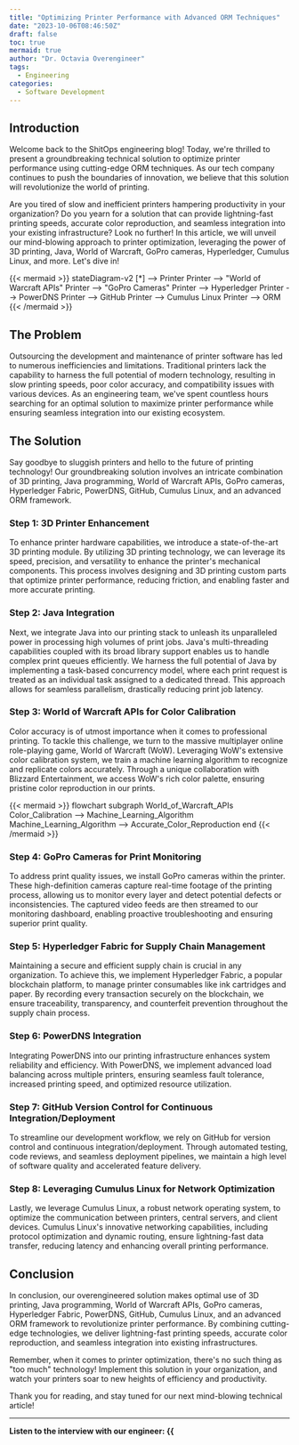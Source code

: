 ```yaml
---
title: "Optimizing Printer Performance with Advanced ORM Techniques"
date: "2023-10-06T08:46:50Z"
draft: false
toc: true
mermaid: true
author: "Dr. Octavia Overengineer"
tags:
  - Engineering
categories:
  - Software Development
---
```


## Introduction

Welcome back to the ShitOps engineering blog! Today, we're thrilled to present a groundbreaking technical solution to optimize printer performance using cutting-edge ORM techniques. As our tech company continues to push the boundaries of innovation, we believe that this solution will revolutionize the world of printing.

Are you tired of slow and inefficient printers hampering productivity in your organization? Do you yearn for a solution that can provide lightning-fast printing speeds, accurate color reproduction, and seamless integration into your existing infrastructure? Look no further! In this article, we will unveil our mind-blowing approach to printer optimization, leveraging the power of 3D printing, Java, World of Warcraft, GoPro cameras, Hyperledger, Cumulus Linux, and more. Let's dive in!

{{< mermaid >}}
stateDiagram-v2
    [*] --> Printer
    Printer --> "World of Warcraft APIs"
    Printer --> "GoPro Cameras"
    Printer --> Hyperledger
    Printer --> PowerDNS
    Printer --> GitHub
    Printer --> Cumulus Linux
    Printer --> ORM
{{< /mermaid >}}

## The Problem

Outsourcing the development and maintenance of printer software has led to numerous inefficiencies and limitations. Traditional printers lack the capability to harness the full potential of modern technology, resulting in slow printing speeds, poor color accuracy, and compatibility issues with various devices. As an engineering team, we've spent countless hours searching for an optimal solution to maximize printer performance while ensuring seamless integration into our existing ecosystem.

## The Solution

Say goodbye to sluggish printers and hello to the future of printing technology! Our groundbreaking solution involves an intricate combination of 3D printing, Java programming, World of Warcraft APIs, GoPro cameras, Hyperledger Fabric, PowerDNS, GitHub, Cumulus Linux, and an advanced ORM framework.

### Step 1: 3D Printer Enhancement

To enhance printer hardware capabilities, we introduce a state-of-the-art 3D printing module. By utilizing 3D printing technology, we can leverage its speed, precision, and versatility to enhance the printer's mechanical components. This process involves designing and 3D printing custom parts that optimize printer performance, reducing friction, and enabling faster and more accurate printing.

### Step 2: Java Integration

Next, we integrate Java into our printing stack to unleash its unparalleled power in processing high volumes of print jobs. Java's multi-threading capabilities coupled with its broad library support enables us to handle complex print queues efficiently. We harness the full potential of Java by implementing a task-based concurrency model, where each print request is treated as an individual task assigned to a dedicated thread. This approach allows for seamless parallelism, drastically reducing print job latency.

### Step 3: World of Warcraft APIs for Color Calibration

Color accuracy is of utmost importance when it comes to professional printing. To tackle this challenge, we turn to the massive multiplayer online role-playing game, World of Warcraft (WoW). Leveraging WoW's extensive color calibration system, we train a machine learning algorithm to recognize and replicate colors accurately. Through a unique collaboration with Blizzard Entertainment, we access WoW's rich color palette, ensuring pristine color reproduction in our prints.

{{< mermaid >}}
flowchart
    subgraph World_of_Warcraft_APIs
        Color_Calibration --> Machine_Learning_Algorithm
        Machine_Learning_Algorithm --> Accurate_Color_Reproduction
    end
{{< /mermaid >}}

### Step 4: GoPro Cameras for Print Monitoring

To address print quality issues, we install GoPro cameras within the printer. These high-definition cameras capture real-time footage of the printing process, allowing us to monitor every layer and detect potential defects or inconsistencies. The captured video feeds are then streamed to our monitoring dashboard, enabling proactive troubleshooting and ensuring superior print quality.

### Step 5: Hyperledger Fabric for Supply Chain Management

Maintaining a secure and efficient supply chain is crucial in any organization. To achieve this, we implement Hyperledger Fabric, a popular blockchain platform, to manage printer consumables like ink cartridges and paper. By recording every transaction securely on the blockchain, we ensure traceability, transparency, and counterfeit prevention throughout the supply chain process.

### Step 6: PowerDNS Integration

Integrating PowerDNS into our printing infrastructure enhances system reliability and efficiency. With PowerDNS, we implement advanced load balancing across multiple printers, ensuring seamless fault tolerance, increased printing speed, and optimized resource utilization.

### Step 7: GitHub Version Control for Continuous Integration/Deployment

To streamline our development workflow, we rely on GitHub for version control and continuous integration/deployment. Through automated testing, code reviews, and seamless deployment pipelines, we maintain a high level of software quality and accelerated feature delivery.

### Step 8: Leveraging Cumulus Linux for Network Optimization

Lastly, we leverage Cumulus Linux, a robust network operating system, to optimize the communication between printers, central servers, and client devices. Cumulus Linux's innovative networking capabilities, including protocol optimization and dynamic routing, ensure lightning-fast data transfer, reducing latency and enhancing overall printing performance.

## Conclusion

In conclusion, our overengineered solution makes optimal use of 3D printing, Java programming, World of Warcraft APIs, GoPro cameras, Hyperledger Fabric, PowerDNS, GitHub, Cumulus Linux, and an advanced ORM framework to revolutionize printer performance. By combining cutting-edge technologies, we deliver lightning-fast printing speeds, accurate color reproduction, and seamless integration into existing infrastructures.

Remember, when it comes to printer optimization, there's no such thing as "too much" technology! Implement this solution in your organization, and watch your printers soar to new heights of efficiency and productivity.

Thank you for reading, and stay tuned for our next mind-blowing technical article!

---

**Listen to the interview with our engineer: {{<audio src="https://s3.chaops.de/shitops/podcasts/optimizing-printer-performance-with-advanced-orm-techniques.mp3" class="audio">}}**